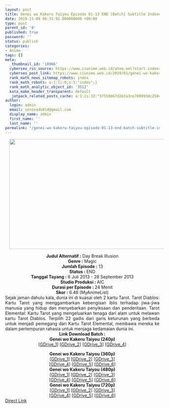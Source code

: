 ```yaml
---
layout: post
title: Genei wo Kakeru Taiyou Episode 01-13 END [Batch] Subtitle Indonesia
date: 2019-11-09 06:31:02.000000000 +00:00
type: post
parent_id: '0'
published: true
password: ''
status: publish
categories:
- Anime
tags: []
meta:
  _thumbnail_id: '18966'
  cyberseo_rss_source: https://www.ciunime.web.id/atom.xml?start-index=2101&max-results=150
  cyberseo_post_link: https://www.ciunime.web.id/2019/01/genei-wo-kakeru-taiyou-episode-01-13.html
  rank_math_news_sitemap_robots: index
  rank_math_robots: a:1:{i:0;s:5:"index";}
  rank_math_analytic_object_id: '3512'
  kata_make_header_transparent: default
  _jetpack_related_posts_cache: a:1:{s:32:"37550b67d263a3ce789993dc25046c5f";a:2:{s:7:"expires";i:1653092975;s:7:"payload";a:0:{}}}
author:
  login: admin
  email: senseads014@gmail.com
  display_name: admin
  first_name: ''
  last_name: ''
permalink: "/genei-wo-kakeru-taiyou-episode-01-13-end-batch-subtitle-indonesia/"
---
```

<div class="separator" style="clear: both; text-align: center;"><a href="https://4.bp.blogspot.com/-D4OR8yT0ZjI/XDH0PIbcGoI/AAAAAAAAGbk/OAWeE3sx1KEodTs3PaI9ntYKMA5xeSVegCLcBGAs/s1600/Genei%2Bwo%2BKakeru%2BTaiyou.jpg" imageanchor="1" style="margin-left: 1em; margin-right: 1em;"><img border="0" data-original-height="720" data-original-width="1280" height="360" src="{{ site.baseurl }}/assets/2019/11/Genei%2Bwo%2BKakeru%2BTaiyou.jpg" width="640" /></a></div>
<p>
<div style="text-align: center;"><b>Judul Alternatif :</b> Day Break Illusion</div>
<div style="text-align: center;"><b><b>Genre :</b></b> Magic</div>
<div style="text-align: center;"><b>Jumlah Episode :</b> 13<br /><b>Status :&nbsp;</b>END<br /><b>Tanggal Tayang :</b> 6 Juli 2013 - 28 September 2013<br /><b>Studio Produksi : </b><b></b>AIC<br /><b>Durasi per Episode :&nbsp;</b>24 Menit</div>
<div style="text-align: center;"><b>Skor :</b> 6.48 (MyAnimeList)</div>
<div style="text-align: justify;"></div>
<div style="text-align: justify;">Sejak jaman dahulu kala, dunia ini di kuasai oleh 2 kartu Tarot. Tarot Diablos: Kartu Tarot yang menggambarkan kebengisan iblis terhadap jiwa-jiwa manusia yang hidup dan menyebarkan penyiksaan dan penderitaan. Tarot Elemental: Kartu Tarot yang mengeluarkan tenaga dari alam untuk melawan kartu Tarot Diablos. Terpilih 22 gadis dari garis keturunan yang berbeda untuk menjadi pemegang dari Kartu Tarot Elemental, membawa mereka ke dalam pertempuran rahasia untuk menjaga kedamaian dunia ini.</div>
<div style="text-align: justify;"></div>
<div style="text-align: justify;"></div>
<div style="text-align: center;"><b>Link Download Batch :</b></div>
<div style="text-align: center;">
<div style="text-align: center;"><b>Genei wo Kakeru Taiyou (240p)</b></div>
<div style="text-align: center;">[<a href="https://drive.google.com/uc?id=1Y9ZS87tk2uJACWHw8eNQiz75h7vN6OZU" target="_blank" rel="noopener">GDrive_1</a>] [<a href="https://drive.google.com/uc?id=1IVU9exJ1nhdSQtkRE3ZXHJdbpdvOiyLJ" target="_blank" rel="noopener">GDrive_2</a>] [<a href="https://drive.google.com/uc?export=download&amp;id=1dbDJ76EdQUDttOqvy3ua_fXTKeBXcr0S" target="_blank" rel="noopener">GDrive_3</a>] [<a href="https://drive.google.com/uc?export=download&amp;id=1PxHIvE1_gWSS3kstjMC4_2TKENsdsW4i" target="_blank" rel="noopener">GDrive_4</a>]</div>
<p></div>
<div style="text-align: center;"><b>Genei wo Kakeru Taiyou (360p)</b></div>
<div style="text-align: center;">[<a href="https://drive.google.com/uc?id=1UxPQcVn8BMv6N6JvaVOES19SpT9JZE-0" target="_blank" rel="noopener">GDrive_1</a>] [<a href="https://drive.google.com/uc?id=1w7FfaSNAoW5-MS9ochHnqSQwf4RJ6rf2" target="_blank" rel="noopener">GDrive_2</a>] [<a href="https://drive.google.com/uc?export=download&amp;id=1vpgzR0mRzG7cSqpTV3QffdusRXSTfkWq" target="_blank" rel="noopener">GDrive_3</a>]<br />[<a href="https://drive.google.com/uc?export=download&amp;id=1dCyGWuaCOybngI0eXVzzwbLCVQ-THijb" target="_blank" rel="noopener">GDrive_4</a>] [<a href="https://drive.google.com/uc?id=1BLSp-3Qv_wQJXnNzTOtEuS_4w2kmsrfg" target="_blank" rel="noopener">GDrive_5</a>] [<a href="https://drive.google.com/uc?id=1Q02g5VTPEyfRP5cbvPrE8qiAlFNo1DdY" target="_blank" rel="noopener">GDrive_6</a>]</div>
<div style="text-align: center;"></div>
<div style="text-align: center;"><b>Genei wo Kakeru Taiyou (480p)</b><br />[<a href="https://drive.google.com/uc?id=1vayEeTcCeeF8pemaRbbtLtOFHm7dxkuJ" target="_blank" rel="noopener">GDrive_1</a>] [<a href="https://drive.google.com/uc?id=1idhFFLQALNfOHFDB5HQ0gVbPDBlsQwHl" target="_blank" rel="noopener">GDrive_2</a>] [<a href="https://drive.google.com/uc?id=1_kADwQPVHk4BVmbYZgRioXhb8LFYMn_G" target="_blank" rel="noopener">GDrive_3</a>]<br />[<a href="https://drive.google.com/uc?id=1CMHnGX6EOWYV9d7Sm8EIqZtYZaYEhHLf" target="_blank" rel="noopener">GDrive_4</a>] [<a href="https://drive.google.com/uc?id=15CSjwVdjmXGDz1xUUm57V29mPa2nxZC-" target="_blank" rel="noopener">GDrive_5</a>] [<a href="https://drive.google.com/uc?export=download&amp;id=1Z69_EYtMLDaUrVrycfcBabDVghFA8BWb" target="_blank" rel="noopener">GDrive_6</a>]</div>
<div style="text-align: center;"><b>Genei wo Kakeru Taiyou (720p)</b><br />[<a href="https://drive.google.com/uc?id=1YwTChGxXLvPiSqKZA_lwdLCP_G7AaJEO" target="_blank" rel="noopener">GDrive_1</a>] [<a href="https://drive.google.com/uc?id=1zopH_m3eU5twjTELaiZOFU9WolioeLZj" target="_blank" rel="noopener">GDrive_2</a>] [<a href="https://drive.google.com/uc?id=1IrbPmcIn-JFTMmoYYexKzKTTaEpssU-V" target="_blank" rel="noopener">GDrive_3</a>]<br />[<a href="https://drive.google.com/uc?id=1DjMXG1Zqcw1Jl-cNObNJKRmSaQCN0aAp" target="_blank" rel="noopener">GDrive_4</a>] [<a href="https://drive.google.com/uc?id=1euOWFh3LTFSIOA5JTYnH3YPsGdFR0ojQ" target="_blank" rel="noopener">GDrive_5</a>] [<a href="https://drive.google.com/uc?export=download&amp;id=1KOr6_1LX2ns82wHOdCYsiDqmoxvoGJAY" target="_blank" rel="noopener">GDrive_6</a>]</div>
<link rel="stylesheet" href="https://cdnjs.cloudflare.com/ajax/libs/font-awesome/4.7.0/css/font-awesome.min.css" />
<div class="divbtn"> <a href="https://handymansurrender.com/fihup8buzv?key=94550f7ce39444073321dde3b8782f97" class="btn"><i class="fa fa-download"></i> Direct Link</a> </div>
